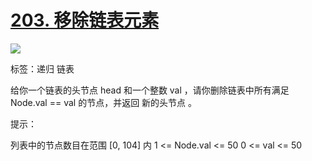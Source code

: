 # [203. 移除链表元素](https://leetcode.cn/problems/remove-linked-list-elements)

<img src="https://img.shields.io/badge/easy-green" />

标签：递归 链表

给你一个链表的头节点 head 和一个整数 val ，请你删除链表中所有满足 Node.val == val 的节点，并返回 新的头节点 。

提示：

列表中的节点数目在范围 [0, 104] 内
1 <= Node.val <= 50
0 <= val <= 50
